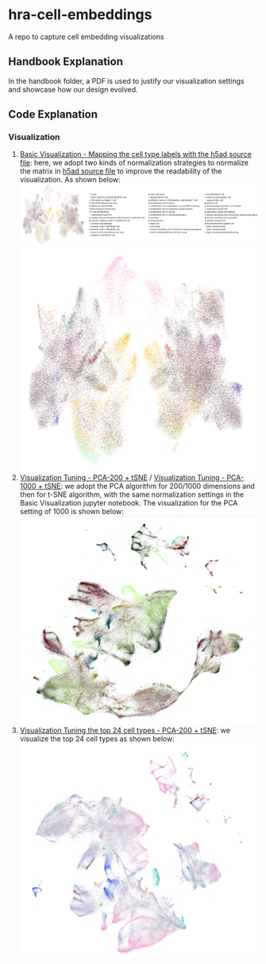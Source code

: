 # hra-cell-embeddings
A repo to capture cell embedding visualizations

## Handbook Explanation
In the handbook folder, a PDF is used to justify our visualization settings and showcase how our design evolved. 

## Code Explanation
### Visualization
1. [Basic Visualization - Mapping the cell type labels with the h5ad source file](https://github.com/cns-iu/hra-cell-embeddings/blob/main/juypter%20notebook/1.%20%5BBasic%20UMAP%20Visualizaiton%5D%20Mapping%20the%20cell%20type%20labels%20with%20h5ad%20source%20file.ipynb): here, we adopt two kinds of normalization strategies to normalize the matrix in [h5ad source file](https://portal.hubmapconsortium.org/browse/dataset/176edb4b0e16059522f6f087576fbeec) to improve the readability of the visualization. As shown below:
   ![Example of the Visualization after normalization](img/vis-example-1.png)
   ![Example of the Visualization after normalization - Better view](img/vis-example-1-raw.png)
2. [Visualization Tuning - PCA-200 + tSNE](https://github.com/cns-iu/hra-cell-embeddings/blob/main/juypter%20notebook/2.%20%5BVisualization%20Tuning%5D%20%5BPCA-200%20%2B%20tSNE%5D%20%5B10%20Datasets%20Concat%5D%20%5Bspliced_unspliced_sum%5D%20Visuailzation.ipynb) / [Visualization Tuning - PCA-1000 + tSNE](https://github.com/cns-iu/hra-cell-embeddings/blob/main/juypter%20notebook/2.%20%5BVisualization%20Tuning%5D%20%5BPCA-1000%20%2B%20tSNE%5D%20%5B10%20Datasets%20Concat%5D%20%5Bspliced_unspliced_sum%5D%20Visuailzation.ipynb): we adopt the PCA algorithm for 200/1000 dimensions and then for t-SNE algorithm, with the same normalization settings in the Basic Visualization jupyter notebook. The visualization for the PCA setting of 1000 is shown below:
   ![PCA-1000 + tSNE](img/vis-example-2-raw.png)
3. [Visualization Tuning the top 24 cell types - PCA-200 + tSNE](https://github.com/cns-iu/hra-cell-embeddings/blob/main/juypter%20notebook/2.%20%5BVisualization%20Tuning%5D%20%5BVisualise%20limited%20labels%5D%20%5BPCA-1000%20%2B%20tSNE%5D%20%5B10%20Datasets%20Concat%5D%20%5Bspliced_unspliced_sum%5D%20Visuailzation.ipynb): we visualize the top 24 cell types as shown below:
   ![Top 24, PCA-1000 + tSNE](img/vis-example-3-raw.png)
